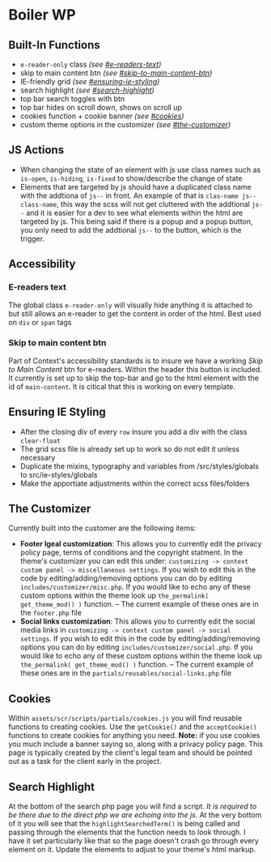 # Boiler WP

## Built-In Functions
- `e-reader-only` class *(see [#e-readers-text](#e-readers-text))*
- skip to main content btn *(see [#skip-to-main-content-btn](#skip-to-main-content-btn))*
- IE-friendly grid *(see [#ensuring-ie-styling](#ensuring-ie-styling))*
- search highlight *(see [#search-highlight](#search-highlight))*
- top bar search toggles with btn
- top bar hides on scroll down, shows on scroll up
- cookies function + cookie banner *(see [#cookies](#cookies))*
- custom theme options in the customizer *(see [#the-customizer](#the-customizer))*

## JS Actions
- When changing the state of an element with js use class names such as `is-open`, `is-hiding`, `is-fixed` to show/describe the change of state
- Elements that are targeted by js should have a duplicated class name with the addtiona of `js--` in front. An example of that is `clas-name js--class-name`, this way the scss will not get cluttered with the addtional `js--` and it is easier for a dev to see what elements within the html are targeted by js. This being said if there is a popup and a popup button, you only need to add the addtional `js--` to the button, which is the trigger. 


## Accessibility

### E-readers text
The global class `e-reader-only` will visually hide anything it is attached to but still allows an e-reader to get the content in order of the html. Best used on `div` or `span` tags

### Skip to main content btn
Part of Context's accessibility standards is to insure we have a working *Skip to Main Content* btn for e-readers. Within the header this button is included. It currently is set up to skip the top-bar and go to the html element with the id of `main-content`. It is citical that this is working on every template. 


## Ensuring IE Styling
- After the closing div of every `row` insure you add a div with the class `clear-float`
- The grid scss file is already set up to work so do not edit it unless necessary
- Duplicate the mixins, typography and variables from /src/styles/globals to src/ie-styles/globals
- Make the apportiate adjustments within the correct scss files/folders 


## The Customizer
Currently built into the customer are the following items:
- **Footer lgeal customization**: This allows you to currently edit the privacy policy page, terms of conditions and the copyright statment. In the theme's customizer you can edit this under: `customizing -> context custom panel -> miscellaneous settings`. If you wish to edit this in the code by editing/adding/removing options you can do by editing `includes/customizer/misc.php`. If you would like to echo any of these custom options within the theme look up `the_permalink( get_theme_mod() )` function. – The current example of these ones are in the `footer.php` file
- **Social links customization**: This allows you to currently edit the social media links in `customizing -> context custom panel -> social settings`. If you wish to edit this in the code by editing/adding/removing options you can do by editing `includes/customizer/social.php`. If you would like to echo any of these custom options within the theme look up `the_permalink( get_theme_mod() )` function. – The current example of these ones are in the `partials/reusables/social-links.php` file


## Cookies
Within `assets/scr/scripts/partials/cookies.js` you will find reusable functions to creating cookies. Use the `getCookie()` and the `acceptCookie()` functions to create cookies for anything you need. **Note:** if you use cookies you much include a banner saying so, along with a privacy policy page. This page is typically created by the client's legal team and should be pointed out as a task for the client early in the project. 


## Search Highlight
At the bottom of the search php page you will find a script. *It is required to be there due to the direct php we are echoing into the js.* At the very bottom of it you will see that the `highlightSearchedTerm()` is being called and passing through the elements that the function needs to look through. I have it set particularly like that so the page doesn't crash go through every element on it. Update the elements to adjust to your theme's html markup.
